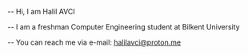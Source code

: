 -- Hi, I am Halil AVCI 

-- I am a freshman Computer Engineering student at Bilkent University

-- You can reach me via e-mail: halilavci@proton.me
